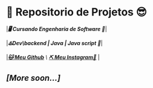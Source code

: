 # 💨 Repositorio de Projetos 😎

|***🖥️ Cursando Engenharia de Software 🤠***|
 

|***♨️Dev\backend | Java | Java script 🐧***|


|***[🐱 Meu Github](https://github.com/Yhanalbuquerque)** \ **[⛏️ Meu Instagram💎](https://www.instagram.com/yh4analbuquerque/)*** |

##  ***[More soon...]***